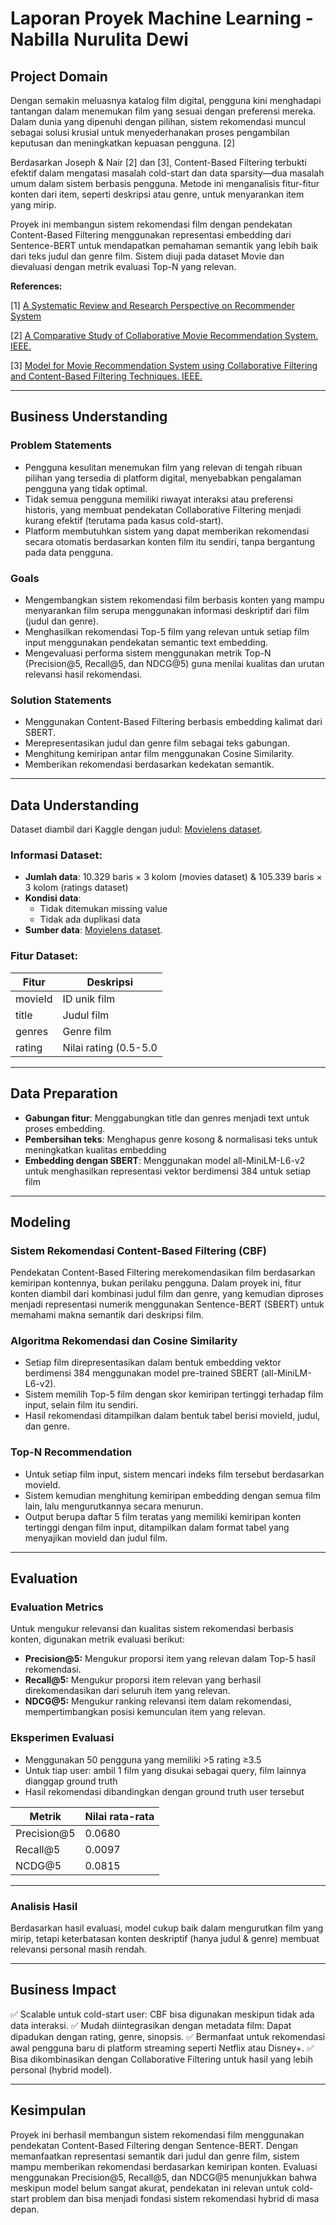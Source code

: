 # Laporan Proyek Machine Learning - Nabilla Nurulita Dewi

## Project Domain

Dengan semakin meluasnya katalog film digital, pengguna kini menghadapi tantangan dalam menemukan film yang sesuai dengan preferensi mereka. Dalam dunia yang dipenuhi dengan pilihan, sistem rekomendasi muncul sebagai solusi krusial untuk menyederhanakan proses pengambilan keputusan dan meningkatkan kepuasan pengguna. [2]

Berdasarkan Joseph & Nair [2] dan [3], Content-Based Filtering terbukti efektif dalam mengatasi masalah cold-start dan data sparsity—dua masalah umum dalam sistem berbasis pengguna. Metode ini menganalisis fitur-fitur konten dari item, seperti deskripsi atau genre, untuk menyarankan item yang mirip.

Proyek ini membangun sistem rekomendasi film dengan pendekatan Content-Based Filtering menggunakan representasi embedding dari Sentence-BERT untuk mendapatkan pemahaman semantik yang lebih baik dari teks judul dan genre film. Sistem diuji pada dataset Movie dan dievaluasi dengan metrik evaluasi Top-N yang relevan.

**References:**

[1] [A Systematic Review and Research Perspective on Recommender System](https://doi.org/10.1186/s40537-022-00592-5) 

[2] [A Comparative Study of Collaborative Movie Recommendation System. IEEE.](https://doi.org/10.1109/ICEARS53579.2022.9752015) 

[3] [Model for Movie Recommendation System using Collaborative Filtering and Content-Based Filtering Techniques. IEEE.](https://doi.org/10.1109/CICTN64563.2025.10932600)

---

## Business Understanding

### Problem Statements

- Pengguna kesulitan menemukan film yang relevan di tengah ribuan pilihan yang tersedia di platform digital, menyebabkan pengalaman pengguna yang tidak optimal.
- Tidak semua pengguna memiliki riwayat interaksi atau preferensi historis, yang membuat pendekatan Collaborative Filtering menjadi kurang efektif (terutama pada kasus cold-start).
- Platform membutuhkan sistem yang dapat memberikan rekomendasi secara otomatis berdasarkan konten film itu sendiri, tanpa bergantung pada data pengguna.

### Goals

- Mengembangkan sistem rekomendasi film berbasis konten yang mampu menyarankan film serupa menggunakan informasi deskriptif dari film (judul dan genre).
- Menghasilkan rekomendasi Top-5 film yang relevan untuk setiap film input menggunakan pendekatan semantic text embedding.
- Mengevaluasi performa sistem menggunakan metrik Top-N (Precision@5, Recall@5, dan NDCG@5) guna menilai kualitas dan urutan relevansi hasil rekomendasi.
  
### Solution Statements

- Menggunakan Content-Based Filtering berbasis embedding kalimat dari SBERT.
- Merepresentasikan judul dan genre film sebagai teks gabungan.
- Menghitung kemiripan antar film menggunakan Cosine Similarity.
- Memberikan rekomendasi berdasarkan kedekatan semantik.

---

## Data Understanding

Dataset diambil dari Kaggle dengan judul: [Movielens dataset](https://www.kaggle.com/datasets/ayushimishra2809/movielens-dataset).

### Informasi Dataset:

- **Jumlah data**: 10.329 baris × 3 kolom (movies dataset) & 105.339 baris × 3 kolom (ratings dataset)
- **Kondisi data**:
  - Tidak ditemukan missing value
  - Tidak ada duplikasi data
- **Sumber data**: [Movielens dataset](https://www.kaggle.com/datasets/ayushimishra2809/movielens-dataset).

### Fitur Dataset:

| Fitur              | Deskripsi                                          |
|--------------------|----------------------------------------------------|
| movieId        | ID unik film           |
| title        | Judul film |
| genres           | Genre film |
| rating      | Nilai rating (0.5-5.0 |

---

## Data Preparation

- **Gabungan fitur**: Menggabungkan title dan genres menjadi text untuk proses embedding.
- **Pembersihan teks**: Menghapus genre kosong & normalisasi teks untuk meningkatkan kualitas embedding
- **Embedding dengan SBERT**: Menggunakan model all-MiniLM-L6-v2 untuk menghasilkan representasi vektor berdimensi 384 untuk setiap film

---

## Modeling

### Sistem Rekomendasi Content-Based Filtering (CBF)

Pendekatan Content-Based Filtering merekomendasikan film berdasarkan kemiripan kontennya, bukan perilaku pengguna. Dalam proyek ini, fitur konten diambil dari kombinasi judul film dan genre, yang kemudian diproses menjadi representasi numerik menggunakan Sentence-BERT (SBERT) untuk memahami makna semantik dari deskripsi film.

### Algoritma Rekomendasi dan Cosine Similarity

- Setiap film direpresentasikan dalam bentuk embedding vektor berdimensi 384 menggunakan model pre-trained SBERT (all-MiniLM-L6-v2).
- Sistem memilih Top-5 film dengan skor kemiripan tertinggi terhadap film input, selain film itu sendiri.
- Hasil rekomendasi ditampilkan dalam bentuk tabel berisi movieId, judul, dan genre.

### Top-N Recommendation

- Untuk setiap film input, sistem mencari indeks film tersebut berdasarkan movieId.
- Sistem kemudian menghitung kemiripan embedding dengan semua film lain, lalu mengurutkannya secara menurun.
- Output berupa daftar 5 film teratas yang memiliki kemiripan konten tertinggi dengan film input, ditampilkan dalam format tabel yang menyajikan movieId dan judul film.

---

## Evaluation

### Evaluation Metrics

Untuk mengukur relevansi dan kualitas sistem rekomendasi berbasis konten, digunakan metrik evaluasi berikut:

- **Precision@5:** Mengukur proporsi item yang relevan dalam Top-5 hasil rekomendasi.
- **Recall@5:** Mengukur proporsi item relevan yang berhasil direkomendasikan dari seluruh item yang relevan.
- **NDCG@5:** Mengukur ranking relevansi item dalam rekomendasi, mempertimbangkan posisi kemunculan item yang relevan.

### Eksperimen Evaluasi
- Menggunakan 50 pengguna yang memiliki >5 rating ≥3.5
- Untuk tiap user: ambil 1 film yang disukai sebagai query, film lainnya dianggap ground truth
- Hasil rekomendasi dibandingkan dengan ground truth user tersebut

| Metrik              | Nilai rata-rata                                          |
|--------------------|----------------------------------------------------|
| Precision@5        | 0.0680     |
| Recall@5        | 0.0097 |
| NCDG@5           | 0.0815 |

---

### Analisis Hasil

Berdasarkan hasil evaluasi, model cukup baik dalam mengurutkan film yang mirip, tetapi keterbatasan konten deskriptif (hanya judul & genre) membuat relevansi personal masih rendah.
 
---

## Business Impact

✅ Scalable untuk cold-start user: CBF bisa digunakan meskipun tidak ada data interaksi.
✅ Mudah diintegrasikan dengan metadata film: Dapat dipadukan dengan rating, genre, sinopsis.
✅ Bermanfaat untuk rekomendasi awal pengguna baru di platform streaming seperti Netflix atau Disney+.
✅ Bisa dikombinasikan dengan Collaborative Filtering untuk hasil yang lebih personal (hybrid model).

---

## Kesimpulan

Proyek ini berhasil membangun sistem rekomendasi film menggunakan pendekatan Content-Based Filtering dengan Sentence-BERT. Dengan memanfaatkan representasi semantik dari judul dan genre film, sistem mampu memberikan rekomendasi berdasarkan kemiripan konten. Evaluasi menggunakan Precision@5, Recall@5, dan NDCG@5 menunjukkan bahwa meskipun model belum sangat akurat, pendekatan ini relevan untuk cold-start problem dan bisa menjadi fondasi sistem rekomendasi hybrid di masa depan.
